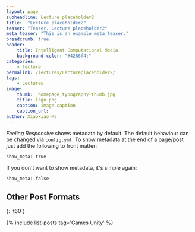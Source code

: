 ```yaml
---
layout: page
subheadline: Lecture placeholder2
title:  "Lecture placeholder2"
teaser: "Teaser. Lecture placeholder2"
meta_teaser: "This is an example meta_teaser."
breadcrumb: true
header:
    title: Intelligent Computational Media
    background-color: "#4286f4;"
categories:
    - lecture
permalink: /lectures/Lectureplaceholder2/
tags:
    - Lectures
image:
    thumb:  homepage_typography-thumb.jpg
    title: logo.png
    caption: image caption
    caption_url: 
author: Xiaoxiao Ma
---
```

*Feeling Responsive* shows metadata by default. The default behaviour can be changed via `config.yml`. To show metadata at the end of a page/post just add the following to front matter:
<!--more-->

~~~
show_meta: true
~~~

If you don't want to show metadata, it's simple again:

~~~
show_meta: false
~~~


## Other Post Formats
{: .t60 }

{% include list-posts tag='Games Unity' %}

